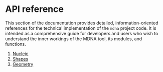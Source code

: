 # API reference

This section of the documentation provides detailed, information-oriented references for the technical implementation of the `mdna` project code. It is intended as a comprehensive guide for developers and users who wish to understand the inner workings of the MDNA tool, its modules, and functions.



1. [Nucleic](api/nucleic-reference.md)
2. [Shapes](api/shapes-reference.md)
3. [Geometry](api/geometry-reference.md)